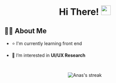 <h1 align="center">Hi There! <img src="https://raw.githubusercontent.com/MartinHeinz/MartinHeinz/master/wave.gif" width="30px" height="30px"></h1>

## 🙋‍♂️ About Me

- ⭐ I'm currently learning front end

- 🔭 I’m interested in **UI/UX Research** 


<br />


<p align="center">
    <img title="Streak Stats" alt="Anas's streak" src="https://github-readme-streak-stats.herokuapp.com/?user=naufalanasea&theme=gruvbox&hide_border=true&stroke=0000&background=060A0CD0"/>
    </a>
<br/>
</p>
